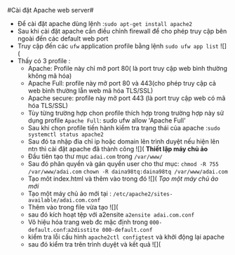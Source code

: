 #Cài đặt Apache web server#
- Để cài đặt apache dùng lệnh :`sudo apt-get install apache2`
- Sau khi cài đặt apache cần điều chỉnh firewall để cho phép truy cập bên ngoài đến các default web port
- Truy cập đến các `ufw` application profile bằng lệnh `sudo ufw app list` ![](
- Thấy có 3 profile :
  - Apache: Profile này chỉ mở port 80( là port truy cập web bình thường không mã hóa)
  - Apache Full: profile này mở port 80 và 443(cho phép truy cập cả web bình thường lẫn web mã hóa TLS/SSL)
  - Apache secure: profile này mở port 443 (là port truy cập web có mã hóa TLS/SSL)
  - Tùy từng trường hợp chon profile thích hợp trong trường hợp này sử dụng profile `Apache Full`: sudo ufw allow 'Apache Full'
  - Sau khi chọn profile tiến hành kiểm tra trạng thái của apache :`sudo systemctl status apache2`
  - Sau đó ta nhập đia chỉ ip hoặc domain lên trình duyệt nếu hiện lên ntn  thì cài đặt apache đã thành công ![](
  **Thiết lập máy chủ ảo**
  - Đầu tiên tạo thư mục `adai.com` trong `/var/www/`
  - Sau đó phân quyền và gán quyền user cho thư mục:  `chmod -R 755 /var/www/adai.com` `chown -R daina98tq:daina98tq /var/www/adai.com`
  - Tạo môt index.html và thêm vào trong đó ![](
  *Tạo một máy chủ ảo mới*
  - Tạo một máy chủ ảo mới tại : `/etc/apache2/sites-available/adai.com.conf`
  - Thêm vào trong file vừa tạo ![](
  - sau đó kích hoạt tệp với a2ensite `a2ensite adai.com.conf`
  - Vô hiệu hóa trang web đc mặc định trong `000-default.conf`:`a2disstite 000-default.conf`
  - kiểm tra lỗi cấu hình `apache2ctl configtest` và khởi động lại apache
  - sau đó kiểm tra trên trình duyệt và kết quả ![](
